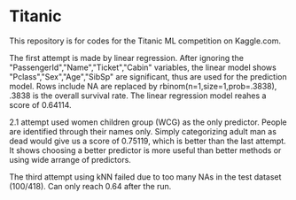 # Titanic

This repository is for codes for the Titanic ML competition on Kaggle.com.

The first attempt is made by linear regression. After ignoring the "PassengerId","Name","Ticket","Cabin" variables, 
the linear model shows "Pclass","Sex","Age","SibSp" are significant, thus are used for the prediction model. Rows include NA
are replaced by rbinom(n=1,size=1,prob=.3838), .3838 is the overall survival rate. The linear regression model reahes a 
score of 0.64114.

2.1 attempt used women children group (WCG) as the only predictor. People are identified through their names only. Simply categorizing 
adult man as dead would give us a score of 0.75119, which is better than the last attempt. It shows choosing a better predictor is more
useful than better methods or using wide arrange of predictors.

The third attempt using kNN failed due to too many NAs in the test dataset (100/418). Can only reach 0.64 after the run.
